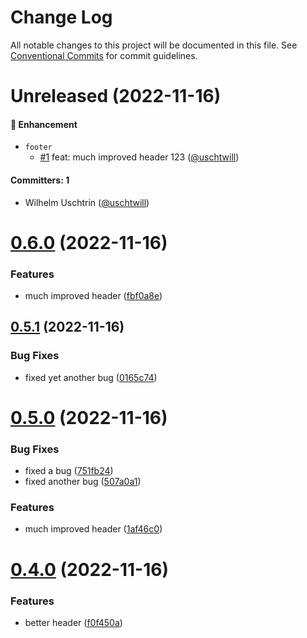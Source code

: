 # Change Log

All notable changes to this project will be documented in this file.
See [Conventional Commits](https://conventionalcommits.org) for commit guidelines.

# Unreleased (2022-11-16)

#### :rocket: Enhancement
* `footer`
  * [#1](https://github.com/uschtwill/mono-NAIVE/pull/1) feat: much improved header 123 ([@uschtwill](https://github.com/uschtwill))

#### Committers: 1
- Wilhelm Uschtrin ([@uschtwill](https://github.com/uschtwill))

# [0.6.0](https://github.com/uschtwill/mono-NAIVE/compare/v0.5.1...v0.6.0) (2022-11-16)


### Features

* much improved header ([fbf0a8e](https://github.com/uschtwill/mono-NAIVE/commit/fbf0a8e4c510d9304b5b05862c232fd20d7691b5))





## [0.5.1](https://github.com/uschtwill/mono-NAIVE/compare/v0.5.0...v0.5.1) (2022-11-16)


### Bug Fixes

* fixed yet another bug ([0165c74](https://github.com/uschtwill/mono-NAIVE/commit/0165c7406776806777550f2563a5cae0b9cb61f4))





# [0.5.0](https://github.com/uschtwill/mono-NAIVE/compare/v0.4.0...v0.5.0) (2022-11-16)


### Bug Fixes

* fixed a bug ([751fb24](https://github.com/uschtwill/mono-NAIVE/commit/751fb24e5bb0300091564f0ff3b37bc1de9eb225))
* fixed another bug ([507a0a1](https://github.com/uschtwill/mono-NAIVE/commit/507a0a1a5551465150ae0183c150c493524cbba8))


### Features

* much improved header ([1af46c0](https://github.com/uschtwill/mono-NAIVE/commit/1af46c0761aadbe0acbffcf4821c7a07764a7e1e))





# [0.4.0](https://github.com/uschtwill/mono-NAIVE/compare/v0.3.2...v0.4.0) (2022-11-16)


### Features

* better header ([f0f450a](https://github.com/uschtwill/mono-NAIVE/commit/f0f450a38e18964cbbeb9d1cfa8d420be3a91be6))

